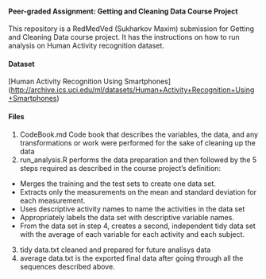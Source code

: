 #### Peer-graded Assignment: Getting and Cleaning Data Course Project

This repository is a RedMedVed (Sukharkov Maxim) submission for Getting and Cleaning Data course project. It has the instructions on how to run analysis on Human Activity recognition dataset.

#### Dataset

[Human Activity Recognition Using Smartphones] (http://archive.ics.uci.edu/ml/datasets/Human+Activity+Recognition+Using+Smartphones)

#### Files

1. CodeBook.md
Code book that describes the variables, the data, and any transformations or work were performed for the sake of cleaning up the data
2. run_analysis.R
performs the data preparation and then followed by the 5 steps required as described in the course project’s definition:
+ Merges the training and the test sets to create one data set.
+ Extracts only the measurements on the mean and standard deviation for each measurement.
+ Uses descriptive activity names to name the activities in the data set
+ Appropriately labels the data set with descriptive variable names.
+ From the data set in step 4, creates a second, independent tidy data set with the average of each variable for each activity and each subject.
3. tidy data.txt
cleaned and prepared for future analisys data
4. average data.txt 
is the exported final data after going through all the sequences described above.
